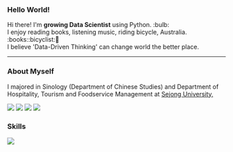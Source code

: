 ### Hello World!

<p>
 Hi there! I'm <b>growing Data Scientist</b> using Python. :bulb:<br/>
  I enjoy reading books, listening music, riding bicycle, Australia. :books::bicyclist:🦘 <br/>
  I believe 'Data-Driven Thinking' can change world the better place. 
</p>

---

### About Myself

<P>
I majored in Sinology (Department of Chinese Studies) and Department of Hospitality, Tourism and Foodservice Management at <a href="http://www.sejong.ac.kr/">Sejong University,</a>
 
</p> 
<p>
  <a href="http://blog.cowkite.com/" target="_blank"><img src="https://img.shields.io/badge/Blog-DD0B78?style=flat-square&logo=GitHub%20Sponsors&logoColor=white"/></a>
  <a href="mailto:chj125a@gmail.com" target="_blank"><img src="https://img.shields.io/badge/chj125a@gmail.com-EA4335?style=flat-square&logo=Gmail&logoColor=white"/></a>
  <a href="https://www.linkedin.com/in/cowkite/" target="_blank"><img src="https://img.shields.io/badge/SoyeonKim-0A66C2?style=flat-square&logo=Linkedin&logoColor=white"/></a>
  <a href="https://twitter.com/cowkite" target="_blank"><img src="https://img.shields.io/badge/cowkite-1DA1F2?style=flat-square&logo=Twitter&logoColor=white"/></a>
</p>




### Skills

<img src="https://img.shields.io/badge/Android-3DDC84?style=flat-square&logo=Android&logoColor=white"/>


